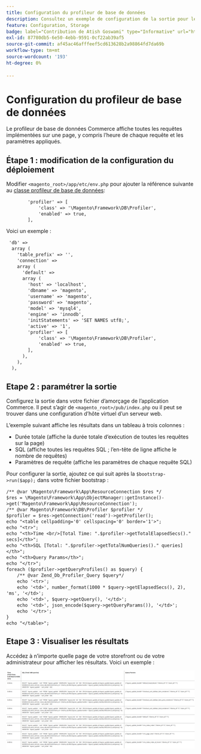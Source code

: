 ```yaml
---
title: Configuration du profileur de base de données
description: Consultez un exemple de configuration de la sortie pour le profileur de base de données.
feature: Configuration, Storage
badge: label="Contribution de Atish Goswami" type="Informative" url="https://github.com/atishgoswami" tooltip="Goswami d&#39;Asie"
exl-id: 87780db5-6e50-4ebb-9591-0cf22ab39af5
source-git-commit: af45ac46afffeef5cd613628b2a98864fd7da69b
workflow-type: tm+mt
source-wordcount: '193'
ht-degree: 0%

---
```


# Configuration du profileur de base de données

Le profileur de base de données Commerce affiche toutes les requêtes implémentées sur une page, y compris l’heure de chaque requête et les paramètres appliqués.

## Étape 1 : modification de la configuration du déploiement

Modifier `<magento_root>/app/etc/env.php` pour ajouter la référence suivante au [classe profileur de base de données](https://github.com/magento/magento2/tree/2.4/lib/internal/Magento/Framework/DB/Profiler.php):

```php?start_inline=1
        'profiler' => [
            'class' => '\Magento\Framework\DB\Profiler',
            'enabled' => true,
        ],
```

Voici un exemple :

```php?start_inline=1
 'db' =>
  array (
    'table_prefix' => '',
    'connection' =>
    array (
      'default' =>
      array (
        'host' => 'localhost',
        'dbname' => 'magento',
        'username' => 'magento',
        'password' => 'magento',
        'model' => 'mysql4',
        'engine' => 'innodb',
        'initStatements' => 'SET NAMES utf8;',
        'active' => '1',
        'profiler' => [
            'class' => '\Magento\Framework\DB\Profiler',
            'enabled' => true,
        ],
      ),
    ),
  ),
```

## Etape 2 : paramétrer la sortie

Configurez la sortie dans votre fichier d’amorçage de l’application Commerce. Il peut s’agir de `<magento_root>/pub/index.php` ou il peut se trouver dans une configuration d’hôte virtuel d’un serveur web.

L’exemple suivant affiche les résultats dans un tableau à trois colonnes :

- Durée totale (affiche la durée totale d’exécution de toutes les requêtes sur la page)
- SQL (affiche toutes les requêtes SQL ; l’en-tête de ligne affiche le nombre de requêtes)
- Paramètres de requête (affiche les paramètres de chaque requête SQL)

Pour configurer la sortie, ajoutez ce qui suit après la `$bootstrap->run($app);` dans votre fichier bootstrap :

```php?start_inline=1
/** @var \Magento\Framework\App\ResourceConnection $res */
$res = \Magento\Framework\App\ObjectManager::getInstance()->get('Magento\Framework\App\ResourceConnection');
/** @var Magento\Framework\DB\Profiler $profiler */
$profiler = $res->getConnection('read')->getProfiler();
echo "<table cellpadding='0' cellspacing='0' border='1'>";
echo "<tr>";
echo "<th>Time <br/>[Total Time: ".$profiler->getTotalElapsedSecs()." secs]</th>";
echo "<th>SQL [Total: ".$profiler->getTotalNumQueries()." queries]</th>";
echo "<th>Query Params</th>";
echo "</tr>";
foreach ($profiler->getQueryProfiles() as $query) {
    /** @var Zend_Db_Profiler_Query $query*/
    echo '<tr>';
    echo '<td>', number_format(1000 * $query->getElapsedSecs(), 2), 'ms', '</td>';
    echo '<td>', $query->getQuery(), '</td>';
    echo '<td>', json_encode($query->getQueryParams()), '</td>';
    echo '</tr>';
}
echo "</table>";
```

## Etape 3 : Visualiser les résultats

Accédez à n’importe quelle page de votre storefront ou de votre administrateur pour afficher les résultats. Voici un exemple :

![Exemples de résultats du profileur de base de données](../../assets/configuration/db-profiler-results.png)
